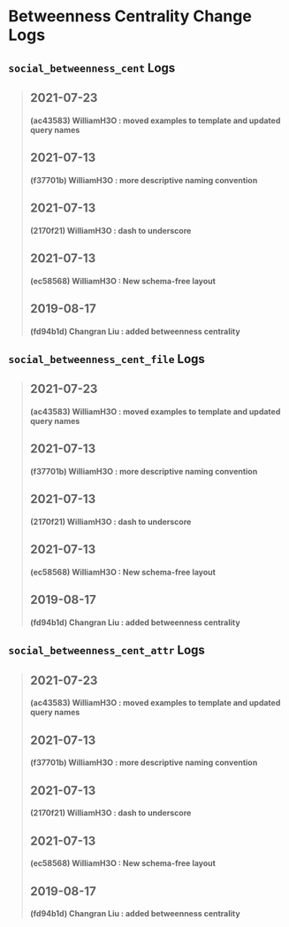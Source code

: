 
# Betweenness Centrality Change Logs

## `social_betweenness_cent` Logs
> ## 2021-07-23
> #### (ac43583) WilliamH3O : moved examples to template and updated query names
> ## 2021-07-13
> #### (f37701b) WilliamH3O : more descriptive naming convention
> ## 2021-07-13
> #### (2170f21) WilliamH3O : dash to underscore
> ## 2021-07-13
> #### (ec58568) WilliamH3O : New schema-free layout
> ## 2019-08-17
> #### (fd94b1d) Changran Liu : added betweenness centrality

## `social_betweenness_cent_file` Logs
> ## 2021-07-23
> #### (ac43583) WilliamH3O : moved examples to template and updated query names
> ## 2021-07-13
> #### (f37701b) WilliamH3O : more descriptive naming convention
> ## 2021-07-13
> #### (2170f21) WilliamH3O : dash to underscore
> ## 2021-07-13
> #### (ec58568) WilliamH3O : New schema-free layout
> ## 2019-08-17
> #### (fd94b1d) Changran Liu : added betweenness centrality

## `social_betweenness_cent_attr` Logs
> ## 2021-07-23
> #### (ac43583) WilliamH3O : moved examples to template and updated query names
> ## 2021-07-13
> #### (f37701b) WilliamH3O : more descriptive naming convention
> ## 2021-07-13
> #### (2170f21) WilliamH3O : dash to underscore
> ## 2021-07-13
> #### (ec58568) WilliamH3O : New schema-free layout
> ## 2019-08-17
> #### (fd94b1d) Changran Liu : added betweenness centrality
